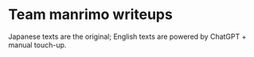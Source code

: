 # Team manrimo writeups

Japanese texts are the original; English texts are powered by ChatGPT + manual touch-up.

